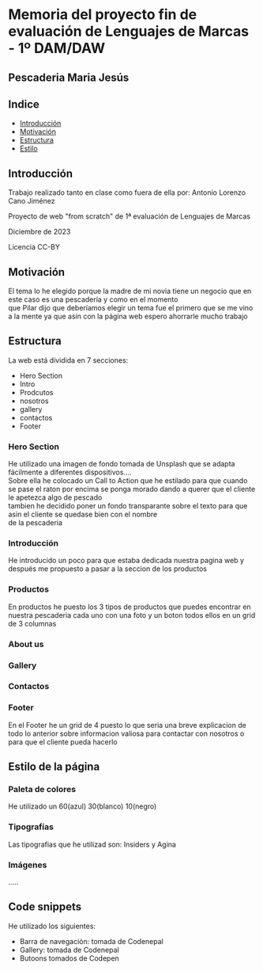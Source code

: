 <h1>Memoria del proyecto fin de evaluación de Lenguajes de Marcas - 1º DAM/DAW</h1>
<h2>Pescaderia Maria Jesús</h2>
<h2>Indice</h2>
<ul>
  <li><a href="#introduccion">Introducción</a></li>
  <li><a href="#motivacion">Motivación</a></li>
  <li><a href="#estructura">Estructura</a></li>
  <li><a href="#estilo">Estilo</a></li>
</ul>

<h2 id="introduccion">Introducción</h2>
<p>Trabajo realizado tanto en clase como fuera de ella por: Antonio Lorenzo Cano Jiménez</p>
<p>Proyecto de web "from scratch" de 1ª evaluación de Lenguajes de Marcas</p>
<p>Diciembre de 2023 </p>
<p>Licencia CC-BY</p>

<h2 id="motivacion">Motivación</h2>
<p>El tema lo he elegido porque la madre de mi novia tiene un negocio que en este caso es una pescadería y como en el momento <br> que Pilar dijo que deberíamos elegir un tema fue el primero que se me vino a la mente ya que asín con la página web espero ahorrarle mucho trabajo </p>

<h2 id="estructura">Estructura</h2>
<p>La web está dividida en  7 secciones:</p>
<ul>
  <li>Hero Section</li>  
  <li>Intro</li>
  <li>Prodcutos</li>
  <li>nosotros</li>
  <li>gallery</li>
  <li>contactos</li>
  <li>Footer</li>
</ul>

<h3>Hero Section</h3>
<p>He utilizado una imagen de fondo tomada de Unsplash que se adapta fácilmente a diferentes dispositivos....<br>
Sobre ella he colocado un Call to Action que he estilado para que cuando se pase el raton por encima se ponga morado dando a querer que el cliente le apetezca algo de pescado<br>
tambien he decidido poner un fondo transparante sobre el texto para que asin el cliente se quedase bien con el nombre<br>
de la pescaderia </p>

<h3>Introducción</h3>
<p>He introducido un poco para que estaba dedicada nuestra pagina web y después  me propuesto a pasar a la seccion de los productos

<h3>Productos</h3>
<p>En productos he puesto los 3 tipos de productos que puedes encontrar en nuestra pescaderia cada uno con una foto y un boton todos ellos en un grid de  3 columnas</p>

<h3>About us </h3>
<p></p>

<h3>Gallery</h3>
<p></p>
<h3>Contactos </h3>
<p></p>
<h3>Footer</h3>
<p>En el Footer he un grid de 4  puesto lo que seria una breve explicacion de todo lo anterior sobre informacion valiosa para contactar con nosotros o para que el cliente pueda hacerlo </p>

<h2 id="estilo">Estilo de la página</h2>
<h3>Paleta de colores</h3>
<p>He utilizado un 60(azul) 30(blanco) 10(negro) </p>
<h3>Tipografías</h3>
<p>Las tipografias que he utilizad son: Insiders y Agina</p>
<h3>Imágenes</h3>
<p>.....</p>
<h2 id="snippets">Code snippets</h2>
<p>He utilizado los siguientes:</p>
<ul>
  <li>Barra de navegación: tomada de Codenepal</li>
  <li>Gallery: tomada de Codenepal
  <li>Butoons tomados de Codepen</li>
</ul>
